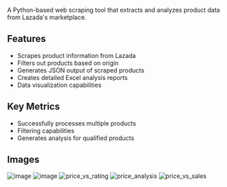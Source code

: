A Python-based web scraping tool that extracts and analyzes product data from Lazada's marketplace.

## Features

- Scrapes product information from Lazada
- Filters out products based on origin 
- Generates JSON output of scraped products
- Creates detailed Excel analysis reports
- Data visualization capabilities

## Key Metrics
- Successfully processes multiple products 
- Filtering capabilities
- Generates analysis for qualified products 

## Images
![image](https://github.com/user-attachments/assets/b05a2c15-4452-4aa7-bdc5-59452b20ac5f)
![image](https://github.com/user-attachments/assets/9e6806a7-d66d-4563-8f44-388267d682c2)
![price_vs_rating](https://github.com/user-attachments/assets/10e3c64f-0dc4-48bc-bcb5-434e356785b4)
![price_analysis](https://github.com/user-attachments/assets/87e98130-b27b-4384-b1cf-4d452578c284)
![price_vs_sales](https://github.com/user-attachments/assets/4cf7b4f0-f97c-42ed-bf4a-aa16beb48855)
